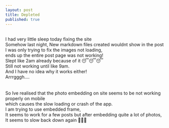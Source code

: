 ```yaml
---
layout: post
title: Depleted 
published: true
---
```

<br>
I had very little sleep today fixing the site
<br>
Somehow last night, New markdown files created wouldnt show in the post
<br>
I was only trying to fix the images not loading, 
<br>
ends up the entire post page was not working!
<br>
Slept like 2am already because of it 😴😴😴
<br>
<!--more-->
Still not working until like 9am.
<br>
And I have no idea why it works either!
<br>
Arrrgggh....
<br>
<br>
<br>
So Ive realised that the photo embedding on site seems to be not working properly on mobile
<br>
which causes the slow loading or crash of the app.
<br>
I am trying to use embedded frame,
<br>
It seems to work for a few posts but after embedding quite a lot of photos,
<br>
It seems to slow back down again 🤦🏻‍♀️
 

